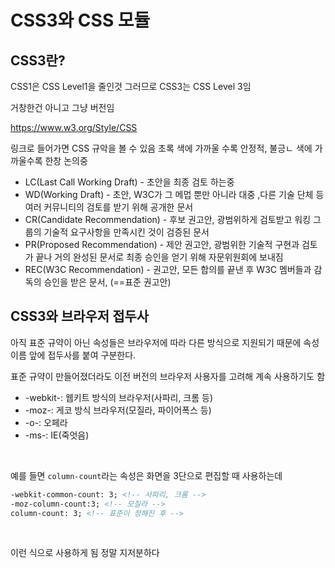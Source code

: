 # CSS3와 CSS 모듈

## CSS3란?

CSS1은 CSS Level1을 줄인것 그러므로 CSS3는 CSS Level 3임

거창한건 아니고 그냥 버전임

https://www.w3.org/Style/CSS

링크로 들어가면 CSS 규악을 볼 수 있음 초록 색에 가까울 수록 안정적, 불긍ㄴ 색에 가까울수록 한창 논의중

- LC(Last Call Working Draft) - 초안을 최종 검토 하는중
- WD(Working Draft) - 초안, W3C가 그 메멉 뿐만 아니라 대중 ,다른 기술 단체 등 여러 커뮤니티의 검토를 받기 위해 공개한 문서
- CR(Candidate Recommendation) - 후보 권고안, 광범위하게 검토받고 워킹 그룹의 기술적 요구사항을 만족시킨 것이 검증된 문서
- PR(Proposed Recommendation) - 제안 권고안, 광범위한 기술적 구현과 검토가 끝나 거의 완성된 문서로 최종 승인을 얻기 위해 자문위원회에 보내짐
- REC(W3C Recommendation) - 권고안, 모든 합의를 끝낸 후 W3C 멤버들과 감독의 승인을 받은 문서, (==표준 권고안)

## CSS3와 브라우저 접두사

아직 표준 규약이 아닌 속성들은 브라우저에 따라 다른 방식으로 지원되기 때문에 속성 이름 앞에 접두사를 붙여 구분한다.

표준 규약이 만들어졌더라도 이전 버전의 브라우저 사용자를 고려해 계속 사용하기도 함

- -webkit-: 웹키트 방식의 브라우저(사파리, 크롬 등)
- -moz-: 게코 방식 브라우저(모질라, 파이어폭스 등)
- -o-:  오페라
- -ms-: IE(죽엇음)

<br>

예를 들면 `column-count`라는 속성은 화면을 3단으로 편집할 때 사용하는데

```html
-webkit-common-count: 3; <!-- 사파리, 크롬 -->
-moz-column-count:3; <!-- 모질라 -->
column-count: 3; <!-- 표준이 정해진 후 -->
```

<br>

이런 식으로 사용하게 됨 정말 지저분하다